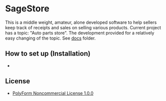 # SageStore
This is a middle weight, amateur, alone developed software to help sellers keep track of receipts and sales on selling various products. Current project has a topic: "Auto parts store".
The development provided for a relatively easy changing of the topic. See <a href="docs/">docs</a> folder.

## How to set up (Installation)
-

## License

-   <a href="https://polyformproject.org/licenses/noncommercial/1.0.0">PolyForm Noncommercial License 1.0.0</a>
